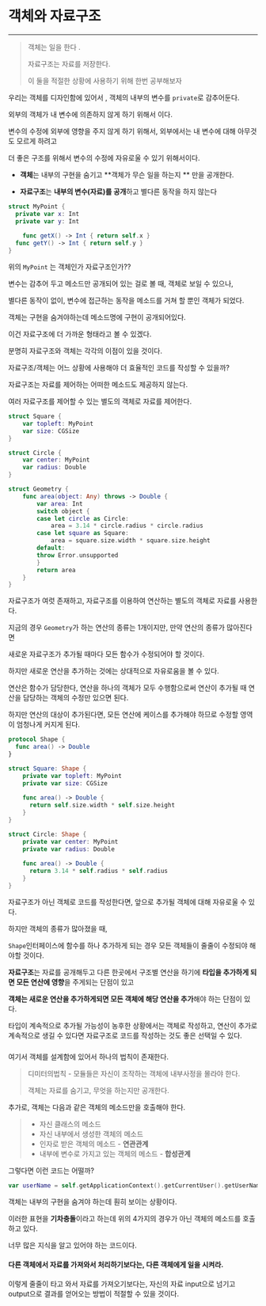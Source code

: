 # 객체와 자료구조

---

> 객체는 일을 한다 .
>
> 자료구조는 자료를 저장한다.
>
> 이 둘을 적절한 상황에 사용하기 위해 한번 공부해보자



우리는 객체를 디자인함에 있어서 , 객체의 내부의 변수를 `private`로 감추어둔다.

외부의 객체가 내 변수에 의존하지 않게 하기 위해서 이다.

변수의 수정에 외부에 영향을 주지 않게 하기 위해서, 외부에서는 내 변수에 대해 아무것도 모르게 하려고 

더 좋은 구조를 위해서 변수의 수정에 자유로울 수 있기 위해서이다.

* **객체**는 내부의 구현을 숨기고 **객체가 무슨 일을 하는지 ** 만을 공개한다.  

* **자료구조**는 **내부의 변수(자료)를 공개**하고 별다른 동작을 하지 않는다



```swift
struct MyPoint {
  private var x: Int
  private var y: Int
  
	func getX() -> Int { return self.x }
  func getY() -> Int { return self.y }
}
```



위의 `MyPoint` 는 객체인가 자료구조인가??

변수는 감추어 두고 메소드만 공개되어 있는 걸로 볼 때, 객체로 보일 수 있으나, 

별다른 동작이 없이, 변수에 접근하는 동작을 메소드를 거쳐 할 뿐인 객체가 되었다.

객체는 구현을 숨겨야하는데  메소드명에 구현이 공개되어있다. 

이건 자료구조에 더 가까운 형태라고 볼 수 있겠다.



분명히 자료구조와 객체는 각각의 이점이 있을 것이다.

자료구조/객체는 어느 상황에 사용해야 더 효율적인 코드를 작성할 수 있을까?



자료구조는 자료를 제어하는 어떠한 메소드도 제공하지 않는다.

여러 자료구조를 제어할 수 있는 별도의 객체로 자료를 제어한다.

```swift
struct Square {
    var topleft: MyPoint
    var size: CGSize
}

struct Circle {
    var center: MyPoint
    var radius: Double
}

struct Geometry {
    func area(object: Any) throws -> Double {
        var area: Int
        switch object {
        case let circle as Circle:
            area = 3.14 * circle.radius * circle.radius
        case let square as Square:
            area = square.size.width * square.size.height
        default:
        throw Error.unsupported
        }
        return area
    }
}
```

자료구조가 여럿 존재하고, 자료구조를 이용하여 연산하는 별도의 객체로 자료를 사용한다.

지금의 경우 `Geometry`가 하는 연산의 종류는 1개이지만, 만약 연산의 종류가 많아진다면 

새로운 자료구조가 추가될 때마다 모든 함수가 수정되어야 할 것이다.

하지만 새로운 연산을 추가하는 것에는 상대적으로 자유로움을 볼 수 있다.

연산은 함수가 담당한다, 연산을 하나의 객체가 모두 수행함으로써 연산이 추가될 때 연산을 담당하는 객체의 수정만 있으면 된다.

하지만 연산의 대상이 추가된다면, 모든 연산에 케이스를 추가해야 하므로 수정할 영역이 엄청나게 커지게 된다.

```swift
protocol Shape {
  func area() -> Double
}

struct Square: Shape {
    private var topleft: MyPoint
    private var size: CGSize
  
  	func area() -> Double {
      return self.size.width * self.size.height
    }
}

struct Circle: Shape {
    private var center: MyPoint
    private var radius: Double
  
  	func area() -> Double {
      return 3.14 * self.radius * self.radius
    }
}
```

자료구조가 아닌 객체로 코드를 작성한다면, 앞으로 추가될 객체에 대해 자유로울 수 있다.

하지만 객체의 종류가 많아졌을 때,

`Shape`인터페이스에 함수를 하나 추가하게 되는 경우  모든 객체들이 줄줄이 수정되야 해야할 것이다.



**자료구조**는 자료를 공개해두고 다른 한곳에서 구조별 연산을 하기에 **타입을 추가하게 되면 모든 연산에 영향**을 주게되는 단점이 있고

**객체는 새로운 연산을 추가하게되면 모든 객체에 해당 연산을 추가**해야 하는 단점이 있다.



타입이 계속적으로 추가될 가능성이 농후한 상황에서는 객체로 작성하고, 연산이 추가로 계속적으로 생길 수 있다면 자료구조로 코드를 작성하는 것도 좋은 선택일 수 있다.

### 

여기서 객체를 설계함에 있어서 하나의 법칙이 존재한다.

>  디미터의법칙 - 모듈들은 자신이 조작하는 객체에 내부사정을 몰라야 한다.
>
> 객체는 자료를 숨기고, 무엇을 하는지만 공개한다. 



추가로, 객체는 다음과 같은 객체의 메소드만을 호출해야 한다.

> - 자신 클래스의 메소드
> - 자신 내부에서 생성한 객체의 메소드
> - 인자로 받은 객체의 메소드 - **연관관계**
> - 내부에 변수로 가지고 있는 객체의 메소드 - **합성관계**



그렇다면 이런 코드는 어떨까?

```swift
var userName = self.getApplicationContext().getCurrentUser().getUserName()
```

객체는 내부의 구현을 숨겨야 하는데 훤히 보이는 상황이다.

이러한 표현을 **기차충돌**이라고 하는데 위의 4가지의 경우가 아닌 객체의 메소드를 호출하고 있다.

너무 많은 지식을 알고 있어야 하는 코드이다.



#### 다른 객체에서 자료를 가져와서 처리하기보다는, 다른 객체에게 일을 시켜라.

이렇게 줄줄이 타고 와서 자료를 가져오기보다는, 자신의 자료 input으로 넘기고 output으로 결과를 얻어오는 방법이 적절할 수 있을 것이다.





 